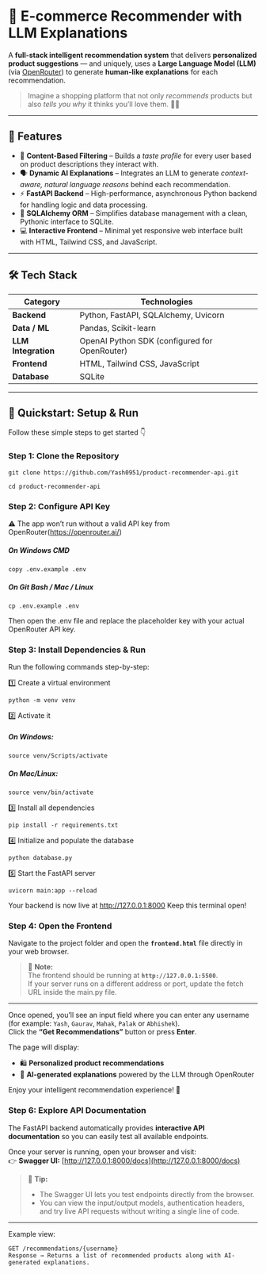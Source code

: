 # 🤖 E-commerce Recommender with LLM Explanations

A **full-stack intelligent recommendation system** that delivers **personalized product suggestions** — and uniquely, uses a **Large Language Model (LLM)** (via [OpenRouter](https://openrouter.ai)) to generate **human-like explanations** for each recommendation.  

> Imagine a shopping platform that not only *recommends* products but also *tells you why* it thinks you’ll love them. 💬✨

---

## 🌟 Features

- 🧠 **Content-Based Filtering** – Builds a *taste profile* for every user based on product descriptions they interact with.  
- 🗣️ **Dynamic AI Explanations** – Integrates an LLM to generate *context-aware, natural language reasons* behind each recommendation.  
- ⚡ **FastAPI Backend** – High-performance, asynchronous Python backend for handling logic and data processing.  
- 🧱 **SQLAlchemy ORM** – Simplifies database management with a clean, Pythonic interface to SQLite.  
- 💻 **Interactive Frontend** – Minimal yet responsive web interface built with HTML, Tailwind CSS, and JavaScript.  

---

## 🛠️ Tech Stack

| Category | Technologies |
|-----------|---------------|
| **Backend** | Python, FastAPI, SQLAlchemy, Uvicorn |
| **Data / ML** | Pandas, Scikit-learn |
| **LLM Integration** | OpenAI Python SDK (configured for OpenRouter) |
| **Frontend** | HTML, Tailwind CSS, JavaScript |
| **Database** | SQLite |

---

## 🚀 Quickstart: Setup & Run

Follow these simple steps to get started 👇  

### **Step 1: Clone the Repository**
```
git clone https://github.com/Yash0951/product-recommender-api.git
```
```
cd product-recommender-api
```
### **Step 2: Configure API Key**
⚠️ The app won’t run without a valid API key from OpenRouter(https://openrouter.ai/)
##### On Windows CMD
```
copy .env.example .env
```
##### On Git Bash / Mac / Linux
```
cp .env.example .env
```
Then open the .env file and replace the placeholder key with your actual OpenRouter API key.

### **Step 3: Install Dependencies & Run**
Run the following commands step-by-step:

1️⃣ Create a virtual environment
```
python -m venv venv
```
2️⃣ Activate it
##### On Windows:
```
source venv/Scripts/activate
```
##### On Mac/Linux:
```
source venv/bin/activate
```
3️⃣ Install all dependencies
```
pip install -r requirements.txt
```
4️⃣ Initialize and populate the database
```
python database.py
```
5️⃣ Start the FastAPI server
```
uvicorn main:app --reload
```
Your backend is now live at http://127.0.0.1:8000
Keep this terminal open!

### **Step 4: Open the Frontend**

Navigate to the project folder and open the **`frontend.html`** file directly in your web browser.

> 📝 **Note:**  
> The frontend should be running at **`http://127.0.0.1:5500`**.  
> If your server runs on a different address or port, update the fetch URL inside the main.py file.

---

Once opened, you’ll see an input field where you can enter any username (for example: `Yash`, `Gaurav`, `Mahak`, `Palak` or `Abhishek`).  
Click the **“Get Recommendations”** button or press **Enter**.  

The page will display:
- 🛍️ **Personalized product recommendations**  
- 💬 **AI-generated explanations** powered by the LLM through OpenRouter  

Enjoy your intelligent recommendation experience! 🚀
### **Step 6: Explore API Documentation**

The FastAPI backend automatically provides **interactive API documentation** so you can easily test all available endpoints.  

Once your server is running, open your browser and visit:  
👉 **Swagger UI:** [http://127.0.0.1:8000/docs](http://127.0.0.1:8000/docs)

> 🧭 **Tip:**  
> - The Swagger UI lets you test endpoints directly from the browser.  
> - You can view the input/output models, authentication headers, and try live API requests without writing a single line of code.

---

Example view:
```text
GET /recommendations/{username}
Response → Returns a list of recommended products along with AI-generated explanations.

